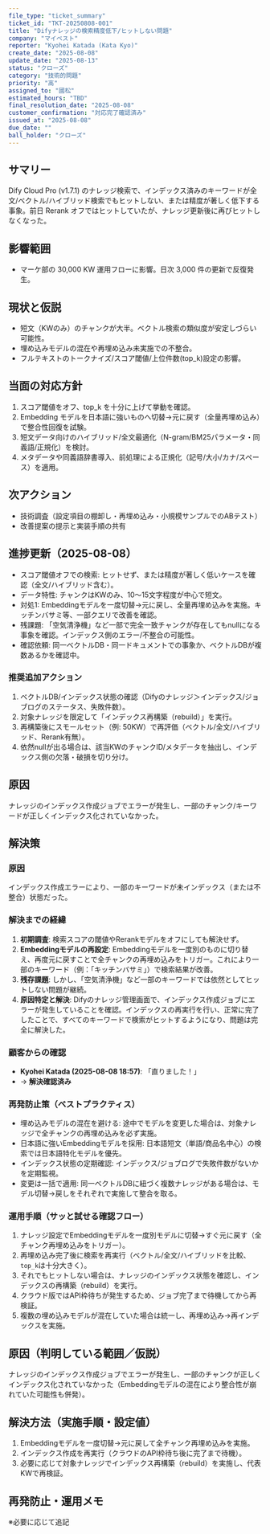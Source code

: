 ```yaml
---
file_type: "ticket_summary"
ticket_id: "TKT-20250808-001"
title: "Difyナレッジの検索精度低下/ヒットしない問題"
company: "マイベスト"
reporter: "Kyohei Katada (Kata Kyo)"
create_date: "2025-08-08"
update_date: "2025-08-13"
status: "クローズ"
category: "技術的問題"
priority: "高"
assigned_to: "國松"
estimated_hours: "TBD"
final_resolution_date: "2025-08-08"
customer_confirmation: "対応完了確認済み"
issued_at: "2025-08-08"
due_date: ""
ball_holder: "クローズ"
---
```


## サマリー
Dify Cloud Pro (v1.7.1) のナレッジ検索で、インデックス済みのキーワードが全文/ベクトル/ハイブリッド検索でもヒットしない、または精度が著しく低下する事象。前日 Rerank オフではヒットしていたが、ナレッジ更新後に再びヒットしなくなった。

## 影響範囲
- マーケ部の 30,000 KW 運用フローに影響。日次 3,000 件の更新で反復発生。

## 現状と仮説
- 短文（KWのみ）のチャンクが大半。ベクトル検索の類似度が安定しづらい可能性。
- 埋め込みモデルの混在や再埋め込み未実施での不整合。
- フルテキストのトークナイズ/スコア閾値/上位件数(top_k)設定の影響。

## 当面の対応方針
1) スコア閾値をオフ、top_k を十分に上げて挙動を確認。
2) Embedding モデルを日本語に強いものへ切替→元に戻す（全量再埋め込み）で整合性回復を試験。
3) 短文データ向けのハイブリッド/全文最適化（N-gram/BM25パラメータ・同義語/正規化）を検討。
4) メタデータや同義語辞書導入、前処理による正規化（記号/大小/カナ/スペース）を適用。

## 次アクション
- 技術調査（設定項目の棚卸し・再埋め込み・小規模サンプルでのABテスト）
- 改善提案の提示と実装手順の共有

## 進捗更新（2025-08-08）
- スコア閾値オフでの検索: ヒットせず、または精度が著しく低いケースを確認（全文/ハイブリッド含む）。
- データ特性: チャンクはKWのみ、10〜15文字程度が中心で短文。
- 対処1: Embeddingモデルを一度切替→元に戻し、全量再埋め込みを実施。キッチンバサミ等、一部クエリで改善を確認。
- 残課題: 「空気清浄機」など一部で完全一致チャンクが存在してもnullになる事象を確認。インデックス側のエラー/不整合の可能性。
- 確認依頼: 同一ベクトルDB・同一ドキュメントでの事象か、ベクトルDBが複数あるかを確認中。

### 推奨追加アクション
1) ベクトルDB/インデックス状態の確認（Difyのナレッジ＞インデックス/ジョブログのステータス、失敗件数）。
2) 対象ナレッジを限定して「インデックス再構築（rebuild）」を実行。
3) 再構築後にスモールセット（例: 50KW）で再評価（ベクトル/全文/ハイブリッド、Rerank有無）。
4) 依然nullが出る場合は、該当KWのチャンクID/メタデータを抽出し、インデックス側の欠落・破損を切り分け。

## 原因
ナレッジのインデックス作成ジョブでエラーが発生し、一部のチャンク/キーワードが正しくインデックス化されていなかった。

## 解決策

### 原因
インデックス作成エラーにより、一部のキーワードが未インデックス（または不整合）状態だった。

### 解決までの経緯
1.  **初期調査**: 検索スコアの閾値やRerankモデルをオフにしても解決せず。
2.  **Embeddingモデルの再設定**: Embeddingモデルを一度別のものに切り替え、再度元に戻すことで全チャンクの再埋め込みをトリガー。これにより一部のキーワード（例：「キッチンバサミ」）で検索結果が改善。
3.  **残存課題**: しかし、「空気清浄機」など一部のキーワードでは依然としてヒットしない問題が継続。
4.  **原因特定と解決**: Difyのナレッジ管理画面で、インデックス作成ジョブにエラーが発生していることを確認。インデックスの再実行を行い、正常に完了したことで、すべてのキーワードで検索がヒットするようになり、問題は完全に解決した。

### 顧客からの確認
- **Kyohei Katada (2025-08-08 18:57)**: 「直りました！」
- → **解決確認済み**

### 再発防止策（ベストプラクティス）
- 埋め込みモデルの混在を避ける: 途中でモデルを変更した場合は、対象ナレッジで全チャンクの再埋め込みを必ず実施。
- 日本語に強いEmbeddingモデルを採用: 日本語短文（単語/商品名中心）の検索では日本語特化モデルを優先。
- インデックス状態の定期確認: インデックス/ジョブログで失敗件数がないかを定期監視。
- 変更は一括で適用: 同一ベクトルDBに紐づく複数ナレッジがある場合は、モデル切替→戻しをそれぞれで実施して整合を取る。

### 運用手順（サッと試せる確認フロー）
1) ナレッジ設定でEmbeddingモデルを一度別モデルに切替→すぐ元に戻す（全チャンク再埋め込みをトリガー）。
2) 再埋め込み完了後に検索を再実行（ベクトル/全文/ハイブリッドを比較、`top_k`は十分大きく）。
3) それでもヒットしない場合は、ナレッジのインデックス状態を確認し、インデックスの再構築（rebuild）を実行。
4) クラウド版ではAPI枠待ちが発生するため、ジョブ完了まで待機してから再検証。
5) 複数の埋め込みモデルが混在していた場合は統一し、再埋め込み→再インデックスを実施。

## 原因（判明している範囲／仮説）
ナレッジのインデックス作成ジョブでエラーが発生し、一部のチャンクが正しくインデックス化されていなかった（Embeddingモデルの混在により整合性が崩れていた可能性も併発）。

## 解決方法（実施手順・設定値）
1) Embeddingモデルを一度切替→元に戻して全チャンク再埋め込みを実施。
2) インデックス作成を再実行（クラウドのAPI枠待ち後に完了まで待機）。
3) 必要に応じて対象ナレッジでインデックス再構築（rebuild）を実施し、代表KWで再検証。

## 再発防止・運用メモ
※必要に応じて追記
